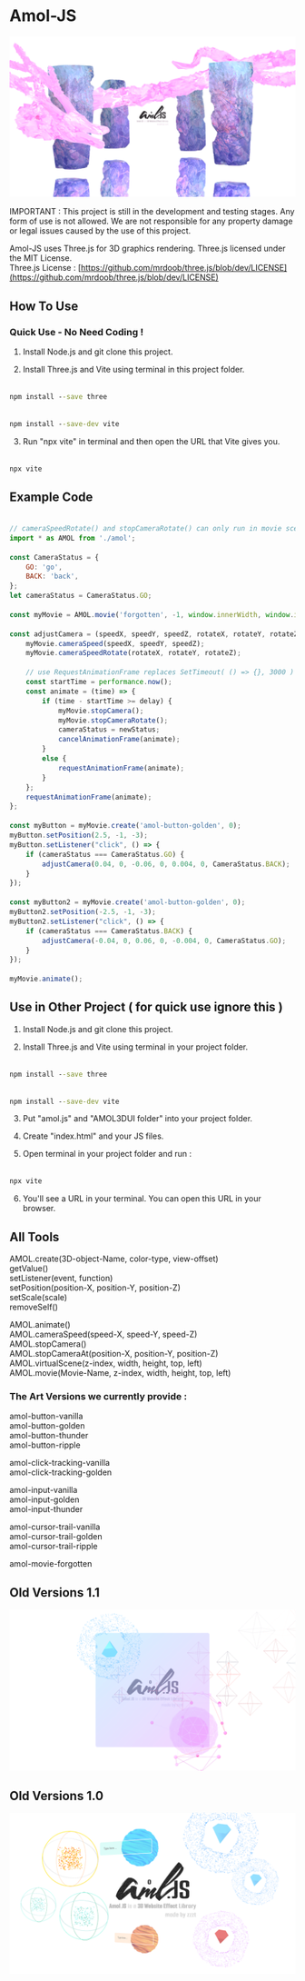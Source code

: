# Amol-JS

![1.2logo](https://github.com/zzztzzzt/Amol-JS/blob/main/logo/real-showcase-three.png)

IMPORTANT : This project is still in the development and testing stages. Any form of use is not allowed. We are not responsible for any property damage or legal issues caused by the use of this project.

Amol-JS uses Three.js for 3D graphics rendering. Three.js licensed under the MIT License.  
Three.js License : [https://github.com/mrdoob/three.js/blob/dev/LICENSE](https://github.com/mrdoob/three.js/blob/dev/LICENSE)

## How To Use

### Quick Use - No Need Coding !
1. Install Node.js and git clone this project.

2. Install Three.js and Vite using terminal in this project folder.
```cmd

npm install --save three

```
```cmd

npm install --save-dev vite

```

3. Run "npx vite" in terminal and then open the URL that Vite gives you.
```cmd

npx vite

```

## Example Code

```javascript

// cameraSpeedRotate() and stopCameraRotate() can only run in movie scene currently.
import * as AMOL from './amol';

const CameraStatus = {
    GO: 'go',
    BACK: 'back',
};
let cameraStatus = CameraStatus.GO;

const myMovie = AMOL.movie('forgotten', -1, window.innerWidth, window.innerHeight, 0, 0);

const adjustCamera = (speedX, speedY, speedZ, rotateX, rotateY, rotateZ, newStatus, delay = 3000) => {
    myMovie.cameraSpeed(speedX, speedY, speedZ);
    myMovie.cameraSpeedRotate(rotateX, rotateY, rotateZ);

    // use RequestAnimationFrame replaces SetTimeout( () => {}, 3000 )
    const startTime = performance.now();
    const animate = (time) => {
        if (time - startTime >= delay) {
            myMovie.stopCamera();
            myMovie.stopCameraRotate();
            cameraStatus = newStatus;
            cancelAnimationFrame(animate);
        }
        else {
            requestAnimationFrame(animate);
        }
    };
    requestAnimationFrame(animate);
};

const myButton = myMovie.create('amol-button-golden', 0);
myButton.setPosition(2.5, -1, -3);
myButton.setListener("click", () => {
    if (cameraStatus === CameraStatus.GO) {
        adjustCamera(0.04, 0, -0.06, 0, 0.004, 0, CameraStatus.BACK);
    }
});

const myButton2 = myMovie.create('amol-button-golden', 0);
myButton2.setPosition(-2.5, -1, -3);
myButton2.setListener("click", () => {
    if (cameraStatus === CameraStatus.BACK) {
        adjustCamera(-0.04, 0, 0.06, 0, -0.004, 0, CameraStatus.GO);
    }
});

myMovie.animate();

```

## Use in Other Project ( for quick use ignore this )
1. Install Node.js and git clone this project.

2. Install Three.js and Vite using terminal in your project folder.
```cmd

npm install --save three

```
```cmd

npm install --save-dev vite

```

3. Put "amol.js" and "AMOL3DUI folder" into your project folder.

4. Create "index.html" and your JS files.

5. Open terminal in your project folder and run :
```cmd

npx vite

```

6. You'll see a URL in your terminal. You can open this URL in your browser.

## All Tools
AMOL.create(3D-object-Name, color-type, view-offset)  
getValue()  
setListener(event, function)  
setPosition(position-X, position-Y, position-Z)  
setScale(scale)  
removeSelf()  

AMOL.animate()  
AMOL.cameraSpeed(speed-X, speed-Y, speed-Z)  
AMOL.stopCamera()  
AMOL.stopCameraAt(position-X, position-Y, position-Z)  
AMOL.virtualScene(z-index, width, height, top, left)  
AMOL.movie(Movie-Name, z-index, width, height, top, left)  

### The Art Versions we currently provide :
amol-button-vanilla  
amol-button-golden  
amol-button-thunder  
amol-button-ripple  

amol-click-tracking-vanilla  
amol-click-tracking-golden  

amol-input-vanilla  
amol-input-golden  
amol-input-thunder  

amol-cursor-trail-vanilla  
amol-cursor-trail-golden  
amol-cursor-trail-ripple  

amol-movie-forgotten  

## Old Versions 1.1
![1.1logo](https://github.com/zzztzzzt/Amol-JS/blob/main/logo/real-showcase-two.png)

## Old Versions 1.0
![1.0logo](https://github.com/zzztzzzt/Amol-JS/blob/main/logo/real-showcase.png)
